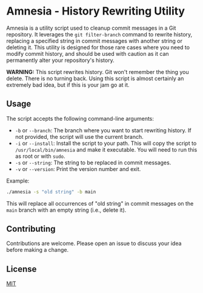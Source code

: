 # Amnesia - History Rewriting Utility

Amnesia is a utility script used to cleanup commit messages in a Git repository. It leverages the `git filter-branch` command to rewrite history, replacing a specified string in commit messages with another string or deleting it. This utility is designed for those rare cases where you need to modify commit history, and should be used with caution as it can permanently alter your repository's history.

**WARNING:** This script rewrites history. Git won't remember the thing
you delete. There is no turning back. Using this script is almost certainly an
extremely bad idea, but if this is your jam go at it.

## Usage

The script accepts the following command-line arguments:

- `-b` or `--branch`: The branch where you want to start rewriting history. If not provided, the script will use the current branch.
- `-i` or `--install`: Install the script to your path. This will copy the
  script to `/usr/local/bin/amnesia` and make it executable. You will need to
  run this as root or with `sudo`.
- `-s` or `--string`: The string to be replaced in commit messages.
- `-v` or `--version`: Print the version number and exit.

Example:

```bash
./amnesia -s "old string" -b main
```

This will replace all occurrences of "old string" in commit messages on the `main` branch with an empty string (i.e., delete it).

## Contributing

Contributions are welcome. Please open an issue to discuss your idea before making a change.

## License

[MIT](https://choosealicense.com/licenses/mit/)
